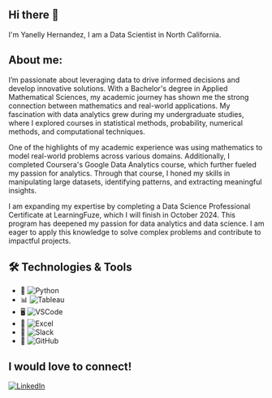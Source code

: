 ## Hi there 👋
I'm Yanelly Hernandez, I am a Data Scientist in North California.

## About me:
I’m passionate about leveraging data to drive informed decisions and develop innovative solutions. With a Bachelor's degree in Applied Mathematical Sciences, my academic journey has shown me the strong connection between mathematics and real-world applications. My fascination with data analytics grew during my undergraduate studies, where I explored courses in statistical methods, probability, numerical methods, and computational techniques.

One of the highlights of my academic experience was using mathematics to model real-world problems across various domains. Additionally, I completed Coursera's Google Data Analytics course, which further fueled my passion for analytics. Through that course, I honed my skills in manipulating large datasets, identifying patterns, and extracting meaningful insights.

I am expanding my expertise by completing a Data Science Professional Certificate at LearningFuze, which I will finish in October 2024. This program has deepened my passion for data analytics and data science. I am eager to apply this knowledge to solve complex problems and contribute to impactful projects.

## 🛠️ Technologies & Tools

- 🐍 ![Python](https://img.shields.io/badge/-Python-3776AB?style=flat&logo=python&logoColor=white)
- 📊 ![Tableau](https://img.shields.io/badge/-Tableau-E97627?style=flat&logo=tableau&logoColor=white)
- 🖥️ ![VSCode](https://img.shields.io/badge/-VSCode-007ACC?style=flat&logo=visual-studio-code&logoColor=white)
- 📝 ![Excel](https://img.shields.io/badge/-Excel-217346?style=flat&logo=microsoft-excel&logoColor=white)
- 💬 ![Slack](https://img.shields.io/badge/-Slack-4A154B?style=flat&logo=slack&logoColor=white)
- 🐙 ![GitHub](https://img.shields.io/badge/-GitHub-181717?style=flat&logo=github&logoColor=white)


## I would love to connect!
[![LinkedIn](https://img.shields.io/badge/-LinkedIn-0A66C2?style=flat&logo=linkedin&logoColor=white)](www.linkedin.com/in/yanelly-hernandez)


<!--
**yhernandez55/yhernandez55** is a ✨ _special_ ✨ repository because its `README.md` (this file) appears on your GitHub profile.


